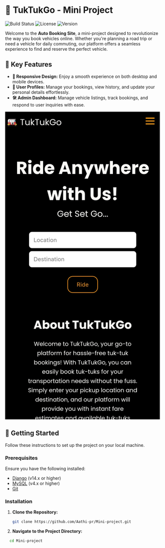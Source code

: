 # 🚗 TukTukGo - Mini Project

![Build Status](https://img.shields.io/badge/build-passing-brightgreen) ![License](https://img.shields.io/badge/license-MIT-blue) ![Version](https://img.shields.io/badge/version-1.0.0-blue)

Welcome to the **Auto Booking Site**, a mini-project designed to revolutionize the way you book vehicles online. Whether you're planning a road trip or need a vehicle for daily commuting, our platform offers a seamless experience to find and reserve the perfect vehicle.

## 🌟 Key Features

- **📱 Responsive Design:** Enjoy a smooth experience on both desktop and mobile devices.
- **👤 User Profiles:** Manage your bookings, view history, and update your personal details effortlessly.
- **🛠️ Admin Dashboard:** Manage vehicle listings, track bookings, and respond to user inquiries with ease.

![Screenshot](Screenshot_2024-08-14-13-25-55-716_com.android.chrome.png)

## 🚀 Getting Started

Follow these instructions to set up the project on your local machine.

### Prerequisites

Ensure you have the following installed:

- [Django](https://nodejs.org/) (v14.x or higher)
- [MySQL](https://www.mongodb.com/) (v4.x or higher)
- [Git](https://git-scm.com/)

### Installation

1. **Clone the Repository:**
   ```bash
   git clone https://github.com/Aathi-pr/Mini-project.git

2. **Navigate to the Project Directory:**
 ```bash
   cd Mini-project


